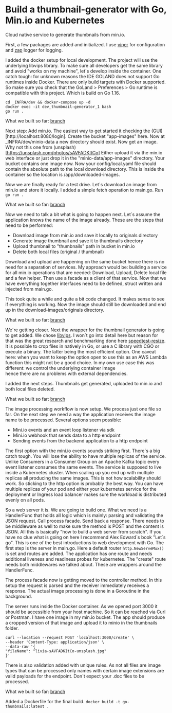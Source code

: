 # Build a thumbnail-generator with Go, Min.io and Kubernetes

Cloud native service to generate thumbnails from min.io. 

First, a few packages are added and initialized. I use [viper](github.com/spf13/viper) for configuration and 
[zap](go.uber.org/zap) logger for logging.

I added the docker setup for local development. The project will use the underlying libvips library. To 
make sure all developers get the same library and avoid "works on my machine", let´s develop inside the
container. One catch tough: for unknown reasons the IDE GOLAND does not support Go runtimes inside Docker.
There are only build targets with Docker supported. So make sure you check that the
GoLand > Preferences > Go runtime is compatible with this project. Which is build on Go 1.16. 

```
cd _INFRA/dev && docker-compose up -d 
docker exec -it dev_thumbnail-generator_1 bash
go run .
```
What we built so far: [branch](https://github.com/wolkenheim/thumbnail-generator/tree/docker-working)

Next step: Add min.io. The easiest way to get started it checking the (GUI)[http://localhost:8080/login]. Create the 
bucket 
"app-images" here. Now at _INFRA/dev/minio-data a new directory should exist. Now get an image. Why not 
this one from (unsplash)[https://unsplash.com/photos/sAVFADKItCo] Either upload it via the min.io web
interface or just drop it in the "minio-data/app-images" directory. Your bucket contains one image now.
Now your config/local.yaml file should contain the absolute path to the local download directory. This is 
inside the container so the location is /app/downloaded-images.

Now we are finally ready for a test drive. Let´s download an image from min.io and store it locally. I added a 
simple fetch operation to main.go.
Run `go run .`

What we built so far: [branch](https://github.com/wolkenheim/thumbnail-generator/tree/minio-added)

Now we need to talk a bit what is going to happen next. Let´s assume the application knows the name of 
the image already. These are the steps that need to be performed:
- Download image from min.io and save it locally to originals directory
- Generate image thumbnail and save it to thumbnails directory
- Upload thumbnail to "thumbnails" path in bucket in min.io
- Delete both local files (original / thumbnail)

Download and upload are happening on the same bucket hence there is no need for a separation of services. My
approach would be: building a service for all min.io operations that are needed: Download, Upload, Delete local file
and a few helper. Then use a facade as a client of that service. Now that we have everything together interfaces need
to be defined, struct written and injected from main.go. 

This took quite a while and quite a bit code changed. It makes sense to see if everything is working. Now the image
should still be downloaded and end up in the download-images/originals directory.

What we built so far: [branch](https://github.com/wolkenheim/thumbnail-generator/tree/facade)

We´re getting closer. Next the wrapper for the thumbnail generator is going to get added. We chose
[libvips](https://libvips.github.io/libvips/API/current/). I won´t go into detail here but reason for
that was the great research and benchmarking done here [speedtest-resize](https://github.com/fawick/speedtest-resize). 
It is possible to crop files in natively in Go, or use a C library with CGO or execute a binary. The latter being the 
most efficient option. One caveat here: when you want to keep the option open to use this as an AWS Lambda function 
this might not be a good choice. In my own use case this was different: we control the underlying container image  
hence there are no problems with external dependencies.

I added the next steps. Thumbnails get generated, uploaded to min.io and both local files deleted.

What we built so far: [branch](https://github.com/wolkenheim/thumbnail-generator/tree/upload-completed)

The image processing workflow is now setup. We process just one file so far. On the next step we need a way the 
application receives the image name to be processed. Several options seem possible: 
- Mini.io events and an event loop listener via sdk
- Mini.io webhook that sends data to a http endpoint
- Sending events from the backend application to a http endpoint

The first option with the mini.io events sounds striking first. There´s a big catch tough. You will lose the ability
to have multiple replicas of the service. Unlike Consumers in a Consumer Group on an Apache Kafka topic every event
listener consumes the same events. The service is supposed to live inside a Kubernetes cluster. When scaling up you 
end up with multiple replicas all producing the same images.
This is not how scalability should work. So sticking to the http option is probably the best way. You can have multiple
replicas of your pod and either your kubernetes service for the deployment or Ingress load balancer makes sure the 
workload is distributed evenly on all pods.

So a web server it is. We are going to build one. What we need is a HandlerFunc that holds all logic which is mainly: 
parsing and validating the JSON request. Call process facade. Send back a response. There needs to be middleware as well 
to make sure the method is POST and the content is JSON. All this is basically "how to build a web server from scratch". 
If you have no clue what is going on here I recommend Alex Edward´s book "Let´s go". This is one of the best 
introductions to web development with Go. The first step is the server in main.go. Here a default router 
`http.NewServeMux()` is set and routes are added. The application has one route and needs additional liveness and 
readiness probes for kubernetes. The "create" route needs both middlewares we talked about. These are wrappers around 
the HandlerFunc. 

The process facade now is getting moved to the controller method. In this setup the request is parsed and the receiver
immediately receives a response. The actual image processing is done in a Goroutine in the background.

The server runs inside the Docker container. As we opened port 3000 it should be accessible from your host machine. So 
it can be reached via Curl or Postman. I have one image in my min.io bucket. The app should produce a cropped version of
that image and upload it to minio in the thumbnails folder.

```
curl --location --request POST 'localhost:3000/create' \
--header 'Content-Type: application/json' \
--data-raw '{
"fileName": "livia-sAVFADKItCo-unsplash.jpg"
}'
```
There is also validation added with unique rules. As not all files are image types that can be processed only names
with certain image extensions are valid payloads for the endpoint. Don´t expect your .doc files to be processed.

What we built so far: [branch](https://github.com/wolkenheim/thumbnail-generator/tree/http-server)

Added a Dockerfile for the final build. `docker build -t go-thumbnails:latest .`
